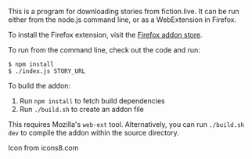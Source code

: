 This is a program for downloading stories from fiction.live. It can be
run either from the node.js command line, or as a WebExtension in
Firefox.

To install the Firefox extension, visit the [Firefox addon
store](https://addons.mozilla.org/en-US/firefox/addon/fiction-live-downloader/).

To run from the command line, check out the code and run:

```
$ npm install
$ ./index.js STORY_URL
```

To build the addon:

1. Run `npm install` to fetch build dependencies
2. Run `./build.sh` to create an addon file

This requires Mozilla's `web-ext` tool. Alternatively, you can run
`./build.sh dev` to compile the addon within the source directory.

Icon from icons8.com
